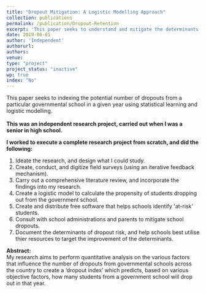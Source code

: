 ```yaml
---
title: "Dropout Mitigation: A Logistic Modelling Approach"
collection: publications
permalink: /publication/Dropout-Retention
excerpt: 'This paper seeks to understand and mitigate the determinants of dropout-likelihood in rural Indian schools.'
date: 2019-06-01
author: 'Independent'
authorurl: 
authors:
venue: 
type: "project"
project_status: "inactive"
wp: true
index: "No"
---
```

This paper seeks to indexing the potential number of dropouts from a particular governmental school in a given year using statistical learning and logistic modelling.
<br><br>
**This was an independent research project, carried out when I was a senior in high school.**

**I worked to execute a complete research project from scratch, and did the following:**
1. Ideate the research, and design what I could study.
2. Create, conduct, and digitize field surveys (using an iterative feedback mechanism).
3. Carry out a comprehensive literature review, and incorporate the findings into my research.
4. Create a logistic model to calculate the propensity of students dropping out from the government school.
5. Create and distribute free software that helps schools identify 'at-risk' students.
6. Consult with school administrations and parents to mitigate school dropouts. 
7. Document the determinants of dropout risk, and help schools best utilise thier resources to target the improvement of the determinants.

**Abstract:**
<br>
My research aims to perform quantitative analysis on the various factors that influence the number of dropouts from governmental schools across the country to create a ‘dropout index’ which predicts, based on various objective factors, how many students from a government school will drop out in that year.
